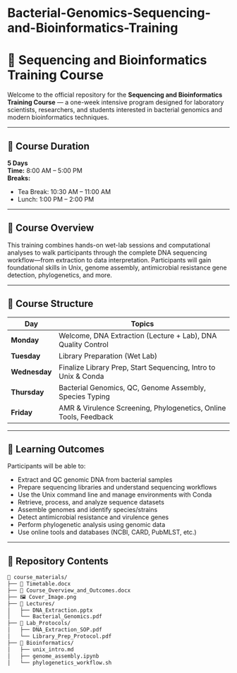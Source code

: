 # Bacterial-Genomics-Sequencing-and-Bioinformatics-Training
# 🧬 Sequencing and Bioinformatics Training Course

Welcome to the official repository for the **Sequencing and Bioinformatics Training Course** — a one-week intensive program designed for laboratory scientists, researchers, and students interested in bacterial genomics and modern bioinformatics techniques.

---

## 📅 Course Duration

**5 Days**  
**Time:** 8:00 AM – 5:00 PM  
**Breaks:**  
- Tea Break: 10:30 AM – 11:00 AM  
- Lunch: 1:00 PM – 2:00 PM

---

## 📘 Course Overview

This training combines hands-on wet-lab sessions and computational analyses to walk participants through the complete DNA sequencing workflow—from extraction to data interpretation. Participants will gain foundational skills in Unix, genome assembly, antimicrobial resistance gene detection, phylogenetics, and more.

---

## 🧪 Course Structure

| Day       | Topics                                                                 |
|-----------|------------------------------------------------------------------------|
| **Monday**    | Welcome, DNA Extraction (Lecture + Lab), DNA Quality Control         |
| **Tuesday**   | Library Preparation (Wet Lab)                                       |
| **Wednesday** | Finalize Library Prep, Start Sequencing, Intro to Unix & Conda      |
| **Thursday**  | Bacterial Genomics, QC, Genome Assembly, Species Typing             |
| **Friday**    | AMR & Virulence Screening, Phylogenetics, Online Tools, Feedback    |

---

## 🧠 Learning Outcomes

Participants will be able to:

- Extract and QC genomic DNA from bacterial samples  
- Prepare sequencing libraries and understand sequencing workflows  
- Use the Unix command line and manage environments with Conda  
- Retrieve, process, and analyze sequence datasets  
- Assemble genomes and identify species/strains  
- Detect antimicrobial resistance and virulence genes  
- Perform phylogenetic analysis using genomic data  
- Use online tools and databases (NCBI, CARD, PubMLST, etc.)

---

## 📂 Repository Contents

```bash
📁 course_materials/
├── 📄 Timetable.docx
├── 📄 Course_Overview_and_Outcomes.docx
├── 🖼 Cover_Image.png
├── 📁 Lectures/
│   ├── DNA_Extraction.pptx
│   └── Bacterial_Genomics.pdf
├── 📁 Lab_Protocols/
│   ├── DNA_Extraction_SOP.pdf
│   └── Library_Prep_Protocol.pdf
├── 📁 Bioinformatics/
│   ├── unix_intro.md
│   ├── genome_assembly.ipynb
│   └── phylogenetics_workflow.sh
